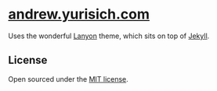 # [andrew.yurisich.com](http://andrew.yurisich.com)

Uses the wonderful [Lanyon](http://lanyon.getpoole.com/) theme, which sits on top of [Jekyll](http://jekyllrb.com).

## License

Open sourced under the [MIT license](LICENSE.md).
